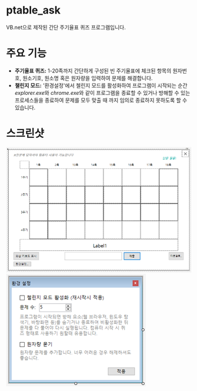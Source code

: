 # ptable_ask
VB.net으로 제작된 간단 주기율표 퀴즈 프로그램입니다.

# 주요 기능
- **주기율표 퀴즈:** 1-20족까지 간단하게 구성된 빈 주기율표에 체크된 항목의 원자번호, 원소기호, 원소명 혹은 원자량을 입력하여 문제를 해결합니다.
- **챌린지 모드:** '환경설정'에서 첼린지 모드를 활성화하여 프로그램이 시작되는 순간 *explorer.exe*와 *chrome.exe*와 같이 프로그램을 종료할 수 있거나 방해할 수 있는 프로세스들을 종료하여 문제를 모두 맞출 때 까지 임의로 종료하지 못하도록 할 수 있습니다.

# 스크린샷
![img1](img1.png)
![img2](img2.png)
